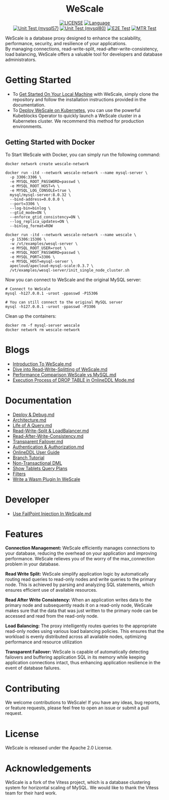 

<div align="center">
    <h1>WeScale</h1>

[![LICENSE](https://img.shields.io/badge/License-Apache%202.0-green.svg)](https://github.com/wesql/wescale/blob/vitess-release-16.0-dev/LICENSE)
[![Language](https://img.shields.io/badge/Language-Go-blue.svg)](https://go.dev/)
<br/>
[![Unit Test (mysql57)](https://github.com/wesql/wescale/actions/workflows/unit_test_mysql57.yml/badge.svg?branch=main)](https://github.com/wesql/wescale/actions/workflows/unit_test_mysql57.yml)
[![Unit Test (mysql80)](https://github.com/wesql/wescale/actions/workflows/unit_test_mysql80.yml/badge.svg?branch=main)](https://github.com/wesql/wescale/actions/workflows/unit_test_mysql80.yml)
[![E2E Test](https://github.com/wesql/wescale/actions/workflows/cluster_endtoend_wesql.yml/badge.svg?branch=main)](https://github.com/wesql/wescale/actions/workflows/cluster_endtoend_wesql.yml)
[![MTR Test](https://github.com/wesql/wescale/actions/workflows/wescale_wesql_performance_docker.yml/badge.svg)](https://github.com/wesql/wescale/actions/workflows/wescale_wesql_performance_docker.yml)

</div>


WeScale is a database proxy designed to enhance the scalability, performance, security, and resilience of your applications.
<br/>
By managing connections, read-write-split, read-after-write-consistency, load balancing, WeScale offers
a valuable tool for developers and database administrators.

# Getting Started
* To [Get Started On Your Local Machine](doc%2Ftoturial%2F00-Deploy%26Debug.md) with WeScale, simply clone the repository and follow the installation instructions
provided in the documentation.
* To [Deploy WeScale on Kubernetes](doc%2Ftoturial%2F11-Getting-Started-with-Kubernetes.md), 
you can use the powerful Kubeblocks Operator to quickly launch a WeScale cluster in a Kubernetes cluster. We recommend this method for production environments. 

## Getting Started with Docker
To Start WeScale with Docker, you can simply run the following command:
```shell
docker network create wescale-network

docker run -itd --network wescale-network --name mysql-server \
  -p 3306:3306 \
  -e MYSQL_ROOT_PASSWORD=passwd \
  -e MYSQL_ROOT_HOST=% \
  -e MYSQL_LOG_CONSOLE=true \
  mysql/mysql-server:8.0.32 \
  --bind-address=0.0.0.0 \
  --port=3306 \
  --log-bin=binlog \
  --gtid_mode=ON \
  --enforce_gtid_consistency=ON \
  --log_replica_updates=ON \
  --binlog_format=ROW

docker run -itd --network wescale-network --name wescale \
  -p 15306:15306 \
  -w /vt/examples/wesql-server \
  -e MYSQL_ROOT_USER=root \
  -e MYSQL_ROOT_PASSWORD=passwd \
  -e MYSQL_PORT=3306 \
  -e MYSQL_HOST=mysql-server \
  apecloud/apecloud-mysql-scale:0.3.7 \
  /vt/examples/wesql-server/init_single_node_cluster.sh
```

Now you can connect to WeScale and the original MySQL server:
```shell
# Connect to WeScale
mysql -h127.0.0.1 -uroot -ppasswd -P15306

# You can still connect to the original MySQL server
mysql -h127.0.0.1 -uroot -ppasswd -P3306
```

Clean up the containers:
```shell
docker rm -f mysql-server wescale
docker network rm wescale-network
```

# Blogs
* [Introduction To WeScale.md](doc%2Fblogs%2FIntroduction%20To%20WeScale.md)
* [Dive into Read-Write-Splitting of WeScale.md](doc%2Fblogs%2FDive%20into%20Read-Write-Splitting%20of%20WeScale.md)
* [Performance Comparison WeScale vs MySQL.md](doc%2Fblogs%2FPerformance%20Comparison%20WeScale%20vs%20MySQL.md)
* [Execution Process of DROP TABLE in OnlineDDL Mode.md](doc%2Fblogs%2FExecution%20Process%20of%20DROP%20TABLE%20in%20OnlineDDL%20Mode.md)

# Documentation
* [Deploy & Debug.md](doc%2Ftoturial%2F00-Deploy%26Debug.md)
* [Architecture.md](doc%2Ftoturial%2F01-Architecture.md)
* [Life of A Query.md](doc%2Ftoturial%2F02-Life%20of%20A%20Query.md)
* [Read-Write-Split & LoadBalancer.md](doc%2Ftoturial%2F03-Read-Write-Split%20%26%20LoadBalancer.md)
* [Read-After-Write-Consistency.md](doc%2Ftoturial%2F04-Read-After-Write-Consistency.md)
* [Transparent Failover.md](doc%2Ftoturial%2F05-Transparent%20Failover.md)
* [Authentication & Authorization.md](doc%2Ftoturial%2F06-Authentication%26Authorization.md)
* [OnlineDDL User Guide](doc%2Ftoturial%2F07-OnlineDDL-User-Guide.md)
* [Branch Tutorial](doc%2Ftoturial%2F08-Branch.md)
* [Non-Transactional DML](doc%2Ftoturial%2F09-Non-Transactional%20DML.md)
* [Show Tablets Query Plans](doc%2Ftoturial%2F10-Show%20Tablets%20Query%20Plans.md)
* [Filters](doc%2Ftoturial%2F12-Filters.md)
* [Write a Wasm Plugin In WeScale](doc%2Ftoturial%2F13-Write-a-Wasm-Plugin-In-WeScale.md)

# Developer
* [Use FailPoint Injection In WeScale.md](doc%2Fdeveloper%2FUse%20FailPoint%20Injection%20In%20WeScale.md)

# Features

**Connection Management:**
WeScale efficiently manages connections to your database, reducing the overhead on your application
and improving performance. WeScale relieves you of the worry of the max_connection problem in your database.

**Read Write Split:**
WeScale simplify application logic by automatically routing read queries to read-only nodes
and write queries to the primary node. This is achieved by parsing and analyzing SQL statements,
which ensures efficient use of available resources.

**Read After Write Consistency:**
When an application writes data to the primary node and subsequently reads it on a read-only node,
WeScale makes sure that the data that was just written to the primary node can be accessed
and read from the read-only node.

**Load Balancing:**
The proxy intelligently routes queries to the appropriate read-only nodes using various load balancing policies.
This ensures that the workload is evenly distributed across all available nodes, optimizing performance
and resource utilization

**Transparent Failover:**
WeScale is capable of automatically detecting failovers and buffering application SQL in its memory while keeping application connections intact, 
thus enhancing application resilience in the event of database failures.

# Contributing
We welcome contributions to WeScale! If you have any ideas, bug reports, or feature requests,
please feel free to open an issue or submit a pull request.

# License
WeScale is released under the Apache 2.0 License.

# Acknowledgements
WeScale is a fork of the Vitess project, which is a database clustering system for horizontal scaling of MySQL.
We would like to thank the Vitess team for their hard work.
